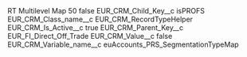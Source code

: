 <?xml version="1.0" encoding="UTF-8"?>
<CustomMetadata xmlns="http://soap.sforce.com/2006/04/metadata" xmlns:xsi="http://www.w3.org/2001/XMLSchema-instance" xmlns:xsd="http://www.w3.org/2001/XMLSchema">
    <label>RT Multilevel Map 50</label>
    <protected>false</protected>
    <values>
        <field>EUR_CRM_Child_Key__c</field>
        <value xsi:type="xsd:string">isPROFS</value>
    </values>
    <values>
        <field>EUR_CRM_Class_name__c</field>
        <value xsi:type="xsd:string">EUR_CRM_RecordTypeHelper</value>
    </values>
    <values>
        <field>EUR_CRM_Is_Active__c</field>
        <value xsi:type="xsd:boolean">true</value>
    </values>
    <values>
        <field>EUR_CRM_Parent_Key__c</field>
        <value xsi:type="xsd:string">EUR_FI_Direct_Off_Trade</value>
    </values>
    <values>
        <field>EUR_CRM_Value__c</field>
        <value xsi:type="xsd:string">false</value>
    </values>
    <values>
        <field>EUR_CRM_Variable_name__c</field>
        <value xsi:type="xsd:string">euAccounts_PRS_SegmentationTypeMap</value>
    </values>
</CustomMetadata>

